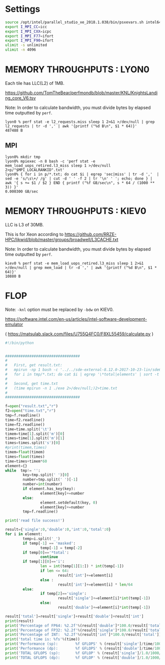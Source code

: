 # Settings
```sh
source /opt/intel/parallel_studio_xe_2018.1.038/bin/psxevars.sh intel64 >/dev/null
export I_MPI_CC=icc
export I_MPI_CXX=icpc
export I_MPI_F77=ifort
export I_MPI_F90=ifort
ulimit -s unlimited
ulimit -n 4096
```

# MEMORY THROUGHPUTS : LYON0

Each tile has LLC(L2) of 1MB.

https://github.com/TomTheBear/perfmondb/blob/master/KNL/KnightsLanding_core_V6.tsv

Note: In order to calculate bandwidth, you must divide bytes by elapsed time outputted by `perf`.

```
lyon0 % perf stat -e l2_requests.miss sleep 1 2>&1 >/dev/null | grep l2_requests | tr -d ',' | awk '{printf ("%d B\n", $1 * 64)}'
487488 B
```

## MPI
```
lyon0% mkdir tmp
lyon0% mpiexec -n 8 bash -c 'perf stat -e mem_load_uops_retired.l3_miss sleep 1 >/dev/null 2>p/"$MPI_LOCALRANKID".txt'
lyon0% { for i in p/*.txt; do cat $i | egrep 'sec|miss' | tr -d ','  | sed -e 's/\s\+/ /g' | cut -d ' ' -f 2 | tr '\n' ' '; echo; done } | awk '{ s += $1 / $2 } END { printf ("%f GB/sec\n", s * 64 / (1000 ** 3)) }' 
0.000300 GB/sec
```


# MEMORY THROUGHPUTS :  KIEV0

LLC is L3 of 30MB. 

This is for Xeon according to https://github.com/RRZE-HPC/likwid/blob/master/groups/broadwell/L3CACHE.txt

Note: In order to calculate bandwidth, you must divide bytes by elapsed time outputted by `perf`.

```
kiev0 % perf stat -e mem_load_uops_retired.l3_miss sleep 1 2>&1 >/dev/null | grep mem_load | tr -d ',' | awk '{printf ("%d B\n", $1 * 64)}'
10880 B
```


# FLOP
Note: `-knl` option must be replaced by `-bdw` on KIEV0.

https://software.intel.com/en-us/articles/intel-software-development-emulator

( https://matsulab.slack.com/files/U755Q4FC0/F8XL55459/calculate.py )
```py
#!/bin/python


##################################
#
#	First, get result.txt:
#	mpirun -np 1 bash -c '../../sde-external-8.12.0-2017-10-23-lin/sde64 -knl -iform 1 -omix tmp/"$MPI_LOCALRANKID".txt -- ./exe'
#	for i in tmp/*.txt; do cat $i | egrep '\*total|elements' | sort -t ' ' -k1,1 -k 2rn | uniq -w 22; done >> result.txt
#
#	Second, get time.txt
#	(time mpirun -n 1 ./exe 2>/dev/null;)2>time.txt
#
##################################

f=open("result.txt","r")
f2=open("time.txt","r")
tmp=f.readline()
time=f2.readline()
time=f2.readline()
time=time.split('\t')
timem=time[1].split('m')[0]
times=time[1].split('m')[1]
times=times.split('s')[0]
#print(timem,times)
timem=float(timem)
times=float(times)
time=times+timem*60
element={}
while  tmp!= '':
        key=tmp.split(' ')[0]
        number=tmp.split(' ')[-1]
        number=int(number)
        if element.has_key(key):
                element[key]+=number
        else:
                element.setdefault(key, 0)
                element[key]+=number
        tmp=f.readline()

print('read file success!')

result={'single':0,'double':0,'int':0,'total':0}
for i in element:
        temp=i.split('_')
        if temp[-1] == 'masked':
                temp[-1] = temp[-2]
        if temp[0]=='*total':
                continue
        if temp[1][0]=='i':
                len = int(temp[1][1:]) * int(temp[-1])
                if len <= 64:
                        result['int']+=element[i]
                else :
                        result['int']+=element[i] * len/64
        else:
                if temp[2]=='single':
                        result['single']+=element[i]*int(temp[-1])
                else: 
                        result['double']+=element[i]*int(temp[-1])

result['total']=result['single']+result['double']+result['int']
print(result)
print('Percentage of FP64: %2.2f'%(result['double']*100.0/result['total']))
print('Percentage of FP32: %2.2f'%(result['single']*100.0/result['total']))
print('Percentage of INT:  %2.2f'%(result['int']*100.0/result['total']))
print('total time is: %fs'%(time))
print('Performance (sp):        %f GFLOPS' % (result['single']/time/1000/1000/1000))
print('Performance (dp):        %f GFLOPS' % (result['double']/time/1000/1000/1000))
print('TOTAL GFLOPS (sp):       %f GFLOP' % (result['single']/1.0/1000/1000/1000))
print('TOTAL GFLOPS (dp):       %f GFLOP' % (result['double']/1.0/1000/1000/1000))
```
